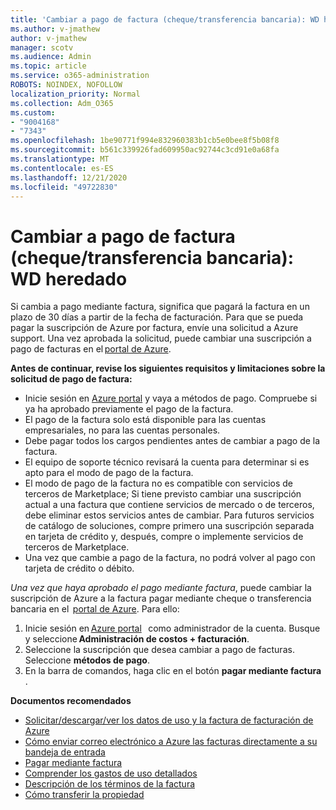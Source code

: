 ```yaml
---
title: 'Cambiar a pago de factura (cheque/transferencia bancaria): WD heredado'
ms.author: v-jmathew
author: v-jmathew
manager: scotv
ms.audience: Admin
ms.topic: article
ms.service: o365-administration
ROBOTS: NOINDEX, NOFOLLOW
localization_priority: Normal
ms.collection: Adm_O365
ms.custom:
- "9004168"
- "7343"
ms.openlocfilehash: 1be90771f994e832960383b1cb5e0bee8f5b08f8
ms.sourcegitcommit: b561c339926fad609950ac92744c3cd91e0a68fa
ms.translationtype: MT
ms.contentlocale: es-ES
ms.lasthandoff: 12/21/2020
ms.locfileid: "49722830"
---
```

# <a name="switch-to-invoice-pay-chequewire-transfer---legacy-wd"></a>Cambiar a pago de factura (cheque/transferencia bancaria): WD heredado

Si cambia a pago mediante factura, significa que pagará la factura en un plazo de 30 días a partir de la fecha de facturación. Para que se pueda pagar la suscripción de Azure por factura, envíe una solicitud a Azure support. Una vez aprobada la solicitud, puede cambiar una suscripción a pago de facturas en el [portal de Azure](https://portal.azure.com/).

**Antes de continuar, revise los siguientes requisitos y limitaciones sobre la solicitud de pago de factura:**

- Inicie sesión en [Azure portal](https://portal.azure.com/) y vaya a métodos de pago. Compruebe si ya ha aprobado previamente el pago de la factura.
- El pago de la factura solo está disponible para las cuentas empresariales, no para las cuentas personales.
- Debe pagar todos los cargos pendientes antes de cambiar a pago de la factura.
- El equipo de soporte técnico revisará la cuenta para determinar si es apto para el modo de pago de la factura.
- El modo de pago de la factura no es compatible con servicios de terceros de Marketplace; Si tiene previsto cambiar una suscripción actual a una factura que contiene servicios de mercado o de terceros, debe eliminar estos servicios antes de cambiar. Para futuros servicios de catálogo de soluciones, compre primero una suscripción separada en tarjeta de crédito y, después, compre o implemente servicios de terceros de Marketplace.
- Una vez que cambie a pago de la factura, no podrá volver al pago con tarjeta de crédito o débito.

*Una vez que haya aprobado el pago mediante factura*, puede cambiar la suscripción de Azure a la factura pagar mediante cheque o transferencia bancaria en el  [portal de Azure](https://portal.azure.com/).
Para ello:

1. Inicie sesión en [Azure portal](https://portal.azure.com/)   como administrador de la cuenta. Busque y seleccione **Administración de costos + facturación**.
2. Seleccione la suscripción que desea cambiar a pago de facturas. Seleccione **métodos de pago**.
3. En la barra de comandos, haga clic en el botón **pagar mediante factura** .

**Documentos recomendados**

- [Solicitar/descargar/ver los datos de uso y la factura de facturación de Azure](https://docs.microsoft.com/azure/billing/billing-download-azure-invoice-daily-usage-date)
- [Cómo enviar correo electrónico a Azure las facturas directamente a su bandeja de entrada](https://docs.microsoft.com/azure/billing/billing-download-azure-invoice-daily-usage-date)
- [Pagar mediante factura](https://docs.microsoft.com/azure/billing/billing-how-to-pay-by-invoice)
- [Comprender los gastos de uso detallados](https://docs.microsoft.com/azure/billing/billing-understand-your-bill)
- [Descripción de los términos de la factura](https://docs.microsoft.com/azure/billing/billing-understand-your-invoice)
- [Cómo transferir la propiedad](https://docs.microsoft.com/azure/billing/billing-subscription-transfer)

